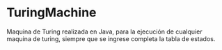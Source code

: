 # TuringMachine
Maquina de Turing realizada en Java, para la ejecución de cualquier maquina de turing, siempre que se ingrese completa la tabla de estados.
